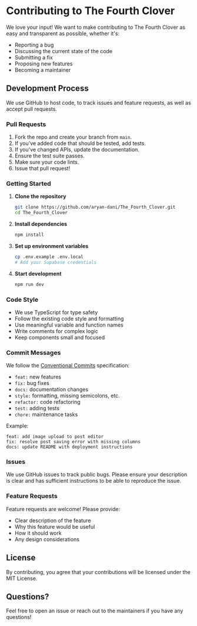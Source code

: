 # Contributing to The Fourth Clover

We love your input! We want to make contributing to The Fourth Clover as easy and transparent as possible, whether it's:

- Reporting a bug
- Discussing the current state of the code
- Submitting a fix
- Proposing new features
- Becoming a maintainer

## Development Process

We use GitHub to host code, to track issues and feature requests, as well as accept pull requests.

### Pull Requests

1. Fork the repo and create your branch from `main`.
2. If you've added code that should be tested, add tests.
3. If you've changed APIs, update the documentation.
4. Ensure the test suite passes.
5. Make sure your code lints.
6. Issue that pull request!

### Getting Started

1. **Clone the repository**

   ```bash
   git clone https://github.com/aryan-dani/The_Fourth_Clover.git
   cd The_Fourth_Clover
   ```

2. **Install dependencies**

   ```bash
   npm install
   ```

3. **Set up environment variables**

   ```bash
   cp .env.example .env.local
   # Add your Supabase credentials
   ```

4. **Start development**
   ```bash
   npm run dev
   ```

### Code Style

- We use TypeScript for type safety
- Follow the existing code style and formatting
- Use meaningful variable and function names
- Write comments for complex logic
- Keep components small and focused

### Commit Messages

We follow the [Conventional Commits](https://conventionalcommits.org/) specification:

- `feat:` new features
- `fix:` bug fixes
- `docs:` documentation changes
- `style:` formatting, missing semicolons, etc.
- `refactor:` code refactoring
- `test:` adding tests
- `chore:` maintenance tasks

Example:

```
feat: add image upload to post editor
fix: resolve post saving error with missing columns
docs: update README with deployment instructions
```

### Issues

We use GitHub issues to track public bugs. Please ensure your description is clear and has sufficient instructions to be able to reproduce the issue.

### Feature Requests

Feature requests are welcome! Please provide:

- Clear description of the feature
- Why this feature would be useful
- How it should work
- Any design considerations

## License

By contributing, you agree that your contributions will be licensed under the MIT License.

## Questions?

Feel free to open an issue or reach out to the maintainers if you have any questions!

